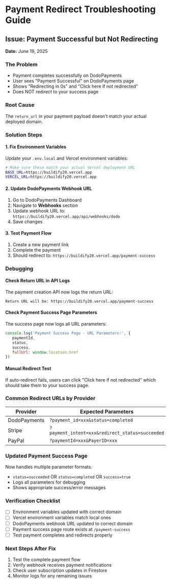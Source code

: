 # Payment Redirect Troubleshooting Guide

## Issue: Payment Successful but Not Redirecting

**Date:** June 19, 2025

### The Problem
- Payment completes successfully on DodoPayments
- User sees "Payment Successful" on DodoPayments page
- Shows "Redirecting in 0s" and "Click here if not redirected"
- Does NOT redirect to your success page

### Root Cause
The `return_url` in your payment payload doesn't match your actual deployed domain.

### Solution Steps

#### 1. Fix Environment Variables
Update your `.env.local` and Vercel environment variables:

```bash
# Make sure these match your actual Vercel deployment URL
BASE_URL=https://buildify20.vercel.app
VERCEL_URL=https://buildify20.vercel.app
```

#### 2. Update DodoPayments Webhook URL
1. Go to DodoPayments Dashboard
2. Navigate to **Webhooks** section
3. Update webhook URL to: `https://buildify20.vercel.app/api/webhooks/dodo`
4. Save changes

#### 3. Test Payment Flow
1. Create a new payment link
2. Complete the payment
3. Should redirect to: `https://buildify20.vercel.app/payment-success`

### Debugging

#### Check Return URL in API Logs
The payment creation API now logs the return URL:
```
Return URL will be: https://buildify20.vercel.app/payment-success
```

#### Check Payment Success Page Parameters
The success page now logs all URL parameters:
```javascript
console.log('Payment Success Page - URL Parameters:', {
   paymentId,
   status,
   success,
   fullUrl: window.location.href
})
```

#### Manual Redirect Test
If auto-redirect fails, users can click "Click here if not redirected" which should take them to your success page.

### Common Redirect URLs by Provider

| Provider | Expected Parameters |
|----------|-------------------|
| DodoPayments | `?payment_id=xxx&status=completed` |
| Stripe | `?payment_intent=xxx&redirect_status=succeeded` |
| PayPal | `?paymentId=xxx&PayerID=xxx` |

### Updated Payment Success Page
Now handles multiple parameter formats:
- `status=succeeded` OR `status=completed` OR `success=true`
- Logs all parameters for debugging
- Shows appropriate success/error messages

### Verification Checklist
- [ ] Environment variables updated with correct domain
- [ ] Vercel environment variables match local ones
- [ ] DodoPayments webhook URL updated to correct domain
- [ ] Payment success page route exists at `/payment-success`
- [ ] Test payment completes and redirects properly

### Next Steps After Fix
1. Test the complete payment flow
2. Verify webhook receives payment notifications
3. Check user subscription updates in Firestore
4. Monitor logs for any remaining issues
